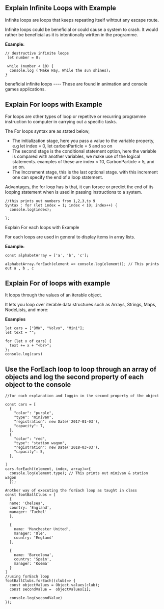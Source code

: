 ## Explain Infinite Loops with Example

Infinite loops are loops that keeps repeating itself wihtout any escape route. 

Infinite loops could be beneficial or could cause a system to crash. It would rather be beneficial as it is intentionally wirtten in the programme.

**Example:**
```
// destructive infinite loops
 let number = 0;
 
 while (number < 10) {
  console.log ('Make Hay, While the sun shines);
}
```
beneficial infinite loops ---- These are found in animation and console games applications.


## Explain For loops with Example

For loops are  other types of loop or repetitve or recurring programme instruction to computer in carrying out a specific tasks.

The For loops syntax are as stated below;
* The initialization stage, here you pass a value to the variable property, e.g let index = 0, let carbonParticle = 5 and so on
* The second stage is the conditional statement option, here the variable is compared with another variables, we make use of the logical statements. examples of these are index < 10, CarbonParticle > 5, and so on.
* The Inccrement stage, this is the last optional stage. with this increment one can specify the end of a loop statement.

Advantages, the for loop has is that, it can forsee or predict the end of its looping statement when is used in passing instructions to a system.
```
//this prints out numbers from 1,2,3,to 9
Syntax : for (let index = 1; index < 10; index++) {
  console.log(index);
  
};
```
Explain For each loops with Example

For each loops are used in general to display items in array lists.

**Example:**
```
const alphabetArray = ['a', 'b', 'c'];

alphabetArray.forEach(element => console.log(element)); // This prints out a , b , c
```
## Explain For of loops with example

It loops through the values of an iterable object.

It lets you loop over iterable data structures such as Arrays, Strings, Maps, NodeLists, and more:

**Examples**
```
let cars = ["BMW", "Volvo", "Mini"];
let text = "";

for (let x of cars) {
  text += x + "<br>";
};
console.log(cars)
```

## Use the ForEach loop to loop through an array of objects and log the second property of each object to the console
```
//for each explanation and loggin in the second property of the object

const cars = [
  {
    "color": "purple",
    "type": "minivan",
    "registration": new Date('2017-01-03'),
    "capacity": 7,
  },
  {
    "color": "red",
    "type": "station wagon",
    "registration": new Date('2018-03-03'),
    "capacity": 5,
  },
  
]
cars.forEach((element, index, array)=>{
  console.log(element.type); // This prints out minivan & station wagon
  });
```

```
Another way of executing the forEach loop as taught in class
const footBallClubs = [
  {
  name: 'Chelsea',
  country: 'England',
  manager: 'Tuchel'
  },

  {
    name: 'Manchester United',
    manager: 'Ole',
    country: 'England'
  },

  {
    name: 'Barcelona',
    country: 'Spain',
    manager: 'Koema'
  }
]
//using forEach loop
footBallClubs.forEach((club)=> {
  const objectValues = Object.values(club);
  const secondValue =  objectValues[1];

  console.log(secondValue)
});
```
